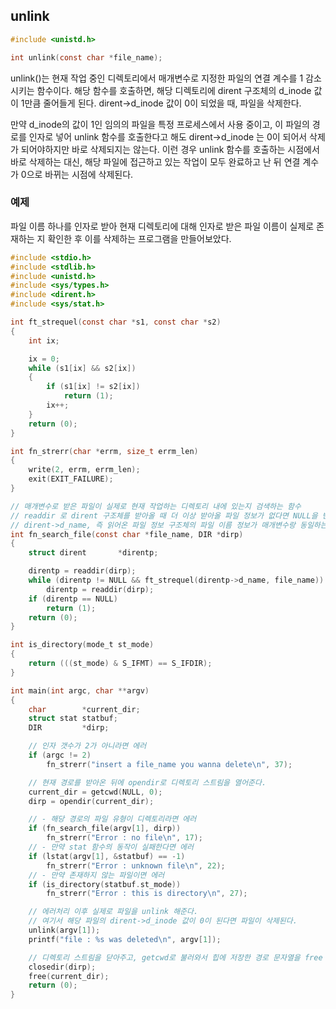 ## unlink

```c
#include <unistd.h>

int unlink(const char *file_name);
```

unlink()는 현재 작업 중인 디렉토리에서 매개변수로 지정한 파일의 연결 계수를 1 감소시키는 함수이다. 해당 함수를 호출하면, 해당 디렉토리에 dirent 구조체의 d_inode 값이 1만큼 줄어들게 된다. dirent->d_inode 값이 0이 되었을 때, 파일을 삭제한다. 

만약 d_inode의 값이 1인 임의의 파일을 특정 프로세스에서 사용 중이고, 이 파일의 경로를 인자로 넣어 unlink 함수를 호출한다고 해도 dirent->d_inode 는 0이 되어서 삭제가 되어야하지만 바로 삭제되지는 않는다. 이런 경우 unlink 함수를 호출하는 시점에서 바로 삭제하는 대신, 해당 파일에 접근하고 있는 작업이 모두 완료하고 난 뒤 연결 계수가 0으로 바뀌는 시점에 삭제된다.

### 예제

파일 이름 하나를 인자로 받아 현재 디렉토리에 대해 인자로 받은 파일 이름이 실제로 존재하는 지 확인한 후 이를 삭제하는 프로그램을 만들어보았다.
```c
#include <stdio.h>
#include <stdlib.h>
#include <unistd.h>
#include <sys/types.h>
#include <dirent.h>
#include <sys/stat.h>

int ft_strequel(const char *s1, const char *s2)
{
	int ix;

	ix = 0;
	while (s1[ix] && s2[ix])
	{
		if (s1[ix] != s2[ix])
			return (1);
		ix++;
	}
	return (0);
}

int fn_strerr(char *errm, size_t errm_len)
{
	write(2, errm, errm_len);
	exit(EXIT_FAILURE);
}

// 매개변수로 받은 파일이 실제로 현재 작업하는 디렉토리 내에 있는지 검색하는 함수
// readdir 로 dirent 구조체를 받아올 때 더 이상 받아올 파일 정보가 없다면 NULL을 반환하기에 탈출 조건으로 성립
// dirent->d_name, 즉 읽어온 파일 정보 구조체의 파일 이름 정보가 매개변수랑 동일하는 지를 체크 
int fn_search_file(const char *file_name, DIR *dirp)
{
	struct dirent		*direntp;

	direntp = readdir(dirp);
	while (direntp != NULL && ft_strequel(direntp->d_name, file_name))
		direntp = readdir(dirp);
	if (direntp == NULL)
		return (1);
	return (0);
}

int is_directory(mode_t st_mode)
{
	return (((st_mode) & S_IFMT) == S_IFDIR);
}

int main(int argc, char **argv)
{
	char		*current_dir;
	struct stat	statbuf;
	DIR			*dirp;

	// 인자 갯수가 2가 아니라면 에러
	if (argc != 2)
		fn_strerr("insert a file_name you wanna delete\n", 37);

	// 현재 경로를 받아온 뒤에 opendir로 디렉토리 스트림을 열어준다.
	current_dir = getcwd(NULL, 0);
	dirp = opendir(current_dir);

	// - 해당 경로의 파일 유형이 디렉토리라면 에러
	if (fn_search_file(argv[1], dirp))
		fn_strerr("Error : no file\n", 17);
	// - 만약 stat 함수의 동작이 실패한다면 에러
	if (lstat(argv[1], &statbuf) == -1)
		fn_strerr("Error : unknown file\n", 22);
	// - 만약 존재하지 않는 파일이면 에러
	if (is_directory(statbuf.st_mode))
		fn_strerr("Error : this is directory\n", 27);

	// 에러처리 이후 실제로 파일을 unlink 해준다.
	// 여기서 해당 파일의 dirent->d_inode 값이 0이 된다면 파일이 삭제된다.
	unlink(argv[1]);
	printf("file : %s was deleted\n", argv[1]);

	// 디렉토리 스트림을 닫아주고, getcwd로 불러와서 힙에 저장한 경로 문자열을 free 해준다.
	closedir(dirp);
	free(current_dir);
	return (0);
}
```